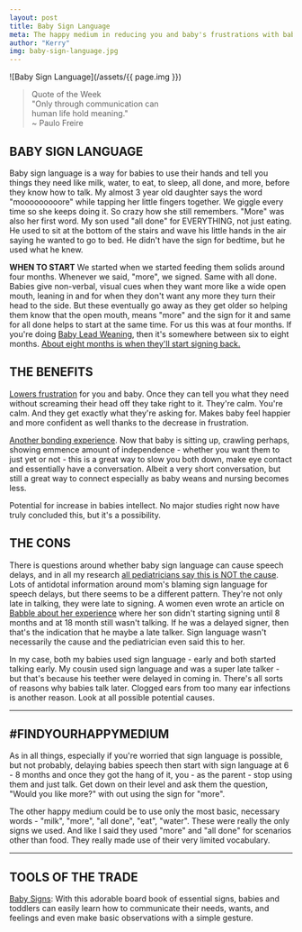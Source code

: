 ```yaml
---
layout: post
title: Baby Sign Language
meta: The happy medium in reducing you and baby's frustrations with baby sign language.
author: "Kerry"
img: baby-sign-language.jpg
---
```


![Baby Sign Language](/assets/{{ page.img }})

> Quote of the Week <br> "Only through communication can<br>human life hold meaning."<br>~ Paulo Freire

## BABY SIGN LANGUAGE

Baby sign language is a way for babies to use their hands and tell you things they need like milk, water, to eat, to sleep, all done, and more, before they know how to talk. My almost 3 year old daughter says the word "mooooooooore" while tapping her little fingers together. We giggle every time so she keeps doing it. So crazy how she still remembers. "More" was also her first word. My son used "all done" for EVERYTHING, not just eating. He used to sit at the bottom of the stairs and wave his little hands in the air saying he wanted to go to bed. He didn't have the sign for bedtime, but he used what he knew.

**WHEN TO START**
We started when we started feeding them solids around four months. Whenever we said, "more", we signed. Same with all done. Babies give non-verbal, visual cues when they want more like a wide open mouth, leaning in and for when they don't want any more they turn their head to the side. But these eventually go away as they get older so helping them know that the open mouth, means "more" and the sign for it and same for all done helps to start at the same time. For us this was at four months. If you're doing [Baby Lead Weaning](http://www.mommafinds.com/2018/06/10/baby-led-weaning/), then it's somewhere between six to eight months. [About eight months is when they'll start signing back.](https://www.babycenter.com/404_when-can-i-start-teaching-my-baby-sign-language_1368485.bc)

## THE BENEFITS

[Lowers frustration](https://www.brighthorizons.com/family-resources/e-family-news/baby-sign-language-benefits-and-tips) for you and baby. Once they can tell you what they need without screaming their head off they take right to it. They're calm. You're calm. And they get exactly what they're asking for. Makes baby feel happier and more confident as well thanks to the decrease in frustration.

[Another bonding experience](https://www.mayoclinic.org/healthy-lifestyle/infant-and-toddler-health/expert-answers/baby-sign-language/faq-20057980). Now that baby is sitting up, crawling perhaps, showing emmence amount of independence - whether you want them to just yet or not - this is a great way to slow you both down, make eye contact and essentially have a conversation. Albeit a very short conversation, but still a great way to connect especially as baby weans and nursing becomes less.

Potential for increase in babies intellect. No major studies right now have truly concluded this, but it's a possibility.


## THE CONS

There is questions around whether baby sign language can cause speech delays, and in all my research [all pediatricians say this is NOT the cause](http://www.nbcnews.com/id/8060750/ns/health-childrens_health/t/can-baby-sign-language-delay-speech/). Lots of antidotal information around mom's blaming sign language for speech delays, but there seems to be a different pattern. They're not only late in talking, they were late to signing. A women even wrote an article on [Babble about her experience](https://www.babble.com/toddler/baby-sign-language-speech-development/) where her son didn't starting signing until 8 months and at 18 month still wasn't talking. If he was a delayed signer, then that's the indication that he maybe a late talker. Sign language wasn't necessarily the cause and the pediatrician even said this to her.

In my case, both my babies used sign language - early and both started talking early. My cousin used sign language and was a super late talker - but that's because his teether were delayed in coming in. There's all sorts of reasons why babies talk later. Clogged ears from too many ear infections is another reason. Look at all possible potential causes.

---

## &#35;FINDYOURHAPPYMEDIUM

As in all things, especially if you're worried that sign language is possible, but not probably, delaying babies speech then start with sign language at 6 - 8 months and once they got the hang of it, you - as the parent - stop using them and just talk. Get down on their level and ask them the question, "Would you like more?" with out using the sign for "more".

The other happy medium could be to use only the most basic, necessary words - "milk", "more", "all done", "eat", "water". These were really the only signs we used. And like I said they used "more" and "all done" for scenarios other than food. They really made use of their very limited vocabulary.

---

## TOOLS OF THE TRADE

[Baby Signs](https://amzn.to/2B1u5Lg): With this adorable board book of essential signs, babies and toddlers can easily learn how to communicate their needs, wants, and feelings and even make basic observations with a simple gesture.
